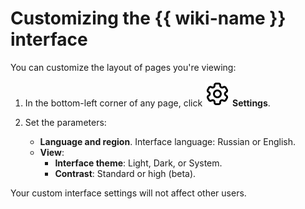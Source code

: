 # Customizing the {{ wiki-name }} interface

You can customize the layout of pages you're viewing:

1. In the bottom-left corner of any page, click ![](../_assets/wiki/svg/settings.svg) **Settings**.

1. Set the parameters:

   * **Language and region**. Interface language: Russian or English.
   * **View**:
      * **Interface theme**: Light, Dark, or System.
      * **Contrast**: Standard or high (beta).


Your custom interface settings will not affect other users.
